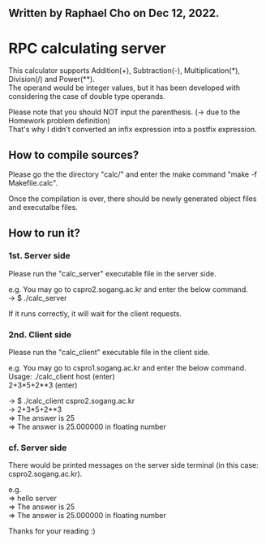 ## Written by Raphael Cho on Dec 12, 2022.

# RPC calculating server

This calculator supports Addition(+), Subtraction(-), Multiplication(*), Division(/) and Power(**).  
The operand would be integer values, but it has been developed with considering the case of double type operands.  

Please note that you should NOT input the parenthesis. (-> due to the Homework problem definition)  
That's why I didn't converted an infix expression into a postfix expression.  

## How to compile sources?

Please go the the directory "calc/" and enter the make command "make -f Makefile.calc".  

Once the compilation is over, there should be newly generated object files and executalbe files.  


## How to run it?

### 1st. Server side

Please run the "calc_server" executable file in the server side.  

e.g. You may go to cspro2.sogang.ac.kr and enter the below command.  
-> $ ./calc_server  

If it runs correctly, it will wait for the client requests.  

### 2nd. Client side

Please run the "calc_client" executable file in the client side.  

e.g. You may go to cspro1.sogang.ac.kr and enter the below command.  
Usage: ./calc_client host  (enter)  
2+3*5+2**3  (enter)  

-> $ ./calc_client cspro2.sogang.ac.kr  
-> 2+3*5+2**3  
=> The answer is 25  
=> The answer is 25.000000 in floating number  

### cf. Server side

There would be printed messages on the server side terminal (in this case: cspro2.sogang.ac.kr).  

e.g.  
=> hello server  
=> The answer is 25  
=> The answer is 25.000000 in floating number  


Thanks for your reading :)  